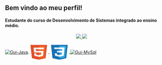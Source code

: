 ## Bem vindo ao meu perfil!
#### Estudante do curso de Desenvolvimento de Sistemas integrado ao ensino médio.
<div align="center">
  <a href="https://github.com/rafaballerini">
  <img height="180em" src="https://github-readme-stats.vercel.app/api?username=guilhermegarrote&show_icons=true&theme=radical&include_all_commits=true&count_private=true"/>
  <img height="180em" src="https://github-readme-stats.vercel.app/api/top-langs/?username=guilhermegarrote&layout=compact&langs_count=7&theme=radical"/>
</div>
<div style="display: inline_block"><br>
  <img align="center" alt="Gui-Java" height="50" width="64" src="https://icongr.am/devicon/java-original.svg?size=128&color=currentColor">
  <img align="center" alt="Gui-HTML" height="50" width="64" src="https://raw.githubusercontent.com/devicons/devicon/master/icons/html5/html5-original.svg">
  <img align="center" alt="Gui-CSS" height="50" width="64" src="https://raw.githubusercontent.com/devicons/devicon/master/icons/css3/css3-original.svg">
  <img align="center" alt="Gui-MySql" height="50" width="64" src="https://icongr.am/devicon/mysql-original.svg?size=128&color=currentColor">
</div>
